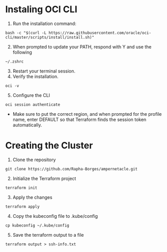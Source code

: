 # Instaling OCI CLI

1. Run the installation command:
```
bash -c "$(curl -L https://raw.githubusercontent.com/oracle/oci-cli/master/scripts/install/install.sh)"
```
2. When prompted to update your PATH, respond with Y and use the following
```
~/.zshrc
```
3. Restart your terminal session.
4. Verify the installation.
```
oci -v
```
5. Configure the CLI
```
oci session authenticate
```
* Make sure to put the correct region, and when prompted for the profile name, enter DEFAULT so that Terraform finds the session token automatically.

# Creating the Cluster

1. Clone the repository
```
git clone https://github.com/Rapha-Borges/ampernetacle.git
```
2. Initialize the Terraform project
```
terraform init
```
3. Apply the changes
```
terraform apply
```
4. Copy the kubeconfig file to .kube/config
```
cp kubeconfig ~/.kube/config
```
5. Save the terraform output to a file
```
terraform output > ssh-info.txt
```